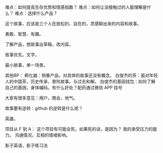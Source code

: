 



难点：如何提高生存优势和情感指数？
难点：如何让没接触过的人能理解是什么？
难点：选择什么产品？


这个故事，应该是三个人在放松的、自在的，灵感聊出来的内容和故事。

勇敢、智慧、有趣。

了解产品，想故事出草稿，改内容。

故事优先，文字。

最小故事，单一场景。


其他BP：
孵化器：侧重产品，对具体的故事还没有概念。
白俊杰的茶：面对年轻人的中国茶，历史传承，冒险故事。与过去和解。
白俊杰的基因钱包：如何了解自己的基因，身体编码。有什么好处？配药通过微信 APP 挂号

大家有很多意见：用户，商会，地气。

故事要有逆转：github 的逆转是什么呢？

英雄。

项目从 F 到 A：
这个项目有可能会死，如果死的话，是因为？
我的承受压力的能力。
沟通情况，互相的情绪影响。

影子英语，影子练习法
